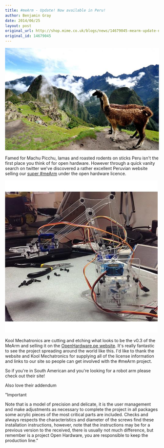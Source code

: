```yaml
---
title: #meArm - Update! Now available in Peru!
author: Benjamin Gray
date: 2014/06/25
layout: post
original_url: http://shop.mime.co.uk/blogs/news/14679045-mearm-update-now-available-in-peru
original_id: 14679045
---
```


![](/assets/blog/2014-06-25-mearm-update-now-available-in-peru/lama-and-machu-picchu-peru-1600x1067_grande.jpg)

Famed for Machu Picchu, lamas and roasted rodents on sticks Peru isn't the first place you think of for open hardware. However through a quick vanity search on twitter we've discovered a rather excellent Peruvian website selling our [super #meArm](http://www.phenoptix.com/products/mearm-pocket-sized-robot-arm "#meArm - Pocket Sized Robot Arm!") under the open hardware licence.

![](/assets/blog/2014-06-25-mearm-update-now-available-in-peru/IMG_0439-500x500_grande.JPG)

Kool Mechatronics are cutting and etching what looks to be the v0.3 of the MeArm and selling it on the [OpenHardware.pe website](http://www.openhardware.pe/store/lasercut_meArm "Open Hardware at its best!"). It's really fantastic to see the project spreading around the world like this. I'd like to thank the website and Kool Mechatronics for supplying all of the license information and links to our site so people can get involved with the #meArm project.

So if you're in South American and you're looking for a robot arm please check out their site!

Also love their addendum

"Important

Note that is a model of precision and delicate, it is the user management and make adjustments as necessary to complete the project in all packages some acrylic pieces of the most critical parts are included. Checks and always respects the characteristics and diameter of the screws find these installation instructions, however, note that the instructions may be for a previous version to the received, there is usually not much difference, but remember is a project Open Hardware, you are responsible to keep the production line."

